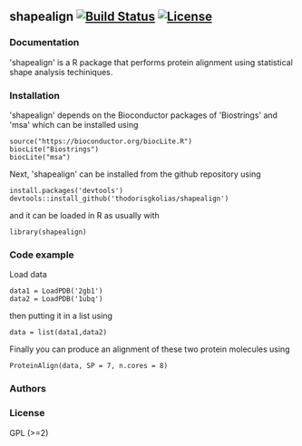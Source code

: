 ## shapealign [![Build Status](https://travis-ci.org/thodorisgkolias/shapealign.svg?branch=master)](https://travis-ci.org/thodorisgkolias/shapealign)   [![License](http://img.shields.io/badge/license-GPL%20%28%3E=%202%29-brightgreen.svg?style=flat)](http://www.gnu.org/licenses/gpl-2.0.html)

### Documentation

'shapealign' is a R package that performs protein alignment using statistical shape analysis techiniques.

### Installation

'shapealign' depends on the Bioconductor packages of 'Biostrings' and 'msa' which can be installed using
```{.r}
source("https://bioconductor.org/biocLite.R")
biocLite("Biostrings")
biocLite("msa")
```

Next, 'shapealign' can be installed from the github repository using 
```{.r}
install.packages('devtools')
devtools::install_github('thodorisgkolias/shapealign')
```

and it can be loaded in R as usually with
```{.r}
library(shapealign)
```


### Code example
Load data 
```{.r}
data1 = LoadPDB('2gb1')
data2 = LoadPDB('1ubq')
```
then putting it in a list using

```{.r}
data = list(data1,data2)
```
Finally you can produce an alignment of these two protein molecules using

```{.r}
ProteinAlign(data, SP = 7, n.cores = 8)
```

### Authors

### License
GPL (>=2)


